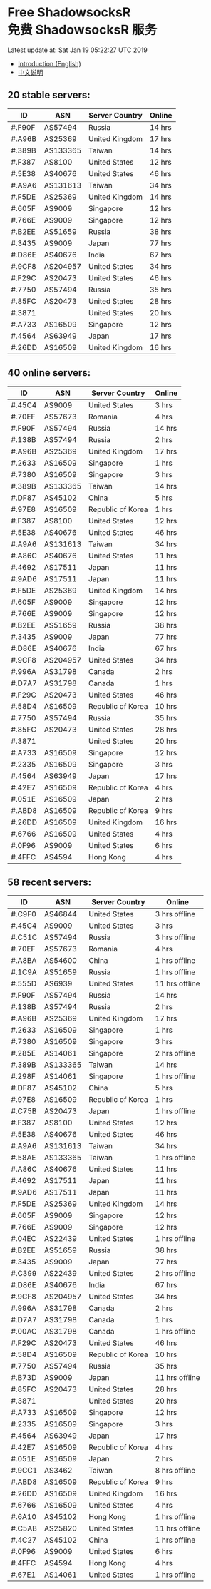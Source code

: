 # Free ShadowsocksR<br>免费 ShadowsocksR 服务

Latest update at: Sat Jan 19 05:22:27 UTC 2019

- [Introduction (English)](https://vision-network.readthedocs.io/en/latest/autossr/autossr.html)
- [中文说明](https://vision-network.readthedocs.io/zh_CN/latest/autossr/autossr.html)


## 20 stable servers:

| ID | ASN | Server Country | Online |
| ------ | ------ | ------ | ------ |
| #.F90F | AS57494 | Russia | 14 hrs |
| #.A96B | AS25369 | United Kingdom | 17 hrs |
| #.389B | AS133365 | Taiwan | 14 hrs |
| #.F387 | AS8100 | United States | 12 hrs |
| #.5E38 | AS40676 | United States | 46 hrs |
| #.A9A6 | AS131613 | Taiwan | 34 hrs |
| #.F5DE | AS25369 | United Kingdom | 14 hrs |
| #.605F | AS9009 | Singapore | 12 hrs |
| #.766E | AS9009 | Singapore | 12 hrs |
| #.B2EE | AS51659 | Russia | 38 hrs |
| #.3435 | AS9009 | Japan | 77 hrs |
| #.D86E | AS40676 | India | 67 hrs |
| #.9CF8 | AS204957 | United States | 34 hrs |
| #.F29C | AS20473 | United States | 46 hrs |
| #.7750 | AS57494 | Russia | 35 hrs |
| #.85FC | AS20473 | United States | 28 hrs |
| #.3871 |  | United States | 20 hrs |
| #.A733 | AS16509 | Singapore | 12 hrs |
| #.4564 | AS63949 | Japan | 17 hrs |
| #.26DD | AS16509 | United Kingdom | 16 hrs |

## 40 online servers:

| ID | ASN | Server Country | Online |
| ------ | ------ | ------ | ------ |
| #.45C4 | AS9009 | United States | 3 hrs |
| #.70EF | AS57673 | Romania | 4 hrs |
| #.F90F | AS57494 | Russia | 14 hrs |
| #.138B | AS57494 | Russia | 2 hrs |
| #.A96B | AS25369 | United Kingdom | 17 hrs |
| #.2633 | AS16509 | Singapore | 1 hrs |
| #.7380 | AS16509 | Singapore | 3 hrs |
| #.389B | AS133365 | Taiwan | 14 hrs |
| #.DF87 | AS45102 | China | 5 hrs |
| #.97E8 | AS16509 | Republic of Korea | 1 hrs |
| #.F387 | AS8100 | United States | 12 hrs |
| #.5E38 | AS40676 | United States | 46 hrs |
| #.A9A6 | AS131613 | Taiwan | 34 hrs |
| #.A86C | AS40676 | United States | 11 hrs |
| #.4692 | AS17511 | Japan | 11 hrs |
| #.9AD6 | AS17511 | Japan | 11 hrs |
| #.F5DE | AS25369 | United Kingdom | 14 hrs |
| #.605F | AS9009 | Singapore | 12 hrs |
| #.766E | AS9009 | Singapore | 12 hrs |
| #.B2EE | AS51659 | Russia | 38 hrs |
| #.3435 | AS9009 | Japan | 77 hrs |
| #.D86E | AS40676 | India | 67 hrs |
| #.9CF8 | AS204957 | United States | 34 hrs |
| #.996A | AS31798 | Canada | 2 hrs |
| #.D7A7 | AS31798 | Canada | 1 hrs |
| #.F29C | AS20473 | United States | 46 hrs |
| #.58D4 | AS16509 | Republic of Korea | 10 hrs |
| #.7750 | AS57494 | Russia | 35 hrs |
| #.85FC | AS20473 | United States | 28 hrs |
| #.3871 |  | United States | 20 hrs |
| #.A733 | AS16509 | Singapore | 12 hrs |
| #.2335 | AS16509 | Singapore | 3 hrs |
| #.4564 | AS63949 | Japan | 17 hrs |
| #.42E7 | AS16509 | Republic of Korea | 4 hrs |
| #.051E | AS16509 | Japan | 2 hrs |
| #.ABD8 | AS16509 | Republic of Korea | 9 hrs |
| #.26DD | AS16509 | United Kingdom | 16 hrs |
| #.6766 | AS16509 | United States | 4 hrs |
| #.0F96 | AS9009 | United States | 6 hrs |
| #.4FFC | AS4594 | Hong Kong | 4 hrs |

## 58 recent servers:

| ID | ASN | Server Country | Online |
| ------ | ------ | ------ | ------ |
| #.C9F0 | AS46844 | United States | 3 hrs offline |
| #.45C4 | AS9009 | United States | 3 hrs |
| #.C51C | AS57494 | Russia | 3 hrs offline |
| #.70EF | AS57673 | Romania | 4 hrs |
| #.A8BA | AS54600 | China | 1 hrs offline |
| #.1C9A | AS51659 | Russia | 1 hrs offline |
| #.555D | AS6939 | United States | 11 hrs offline |
| #.F90F | AS57494 | Russia | 14 hrs |
| #.138B | AS57494 | Russia | 2 hrs |
| #.A96B | AS25369 | United Kingdom | 17 hrs |
| #.2633 | AS16509 | Singapore | 1 hrs |
| #.7380 | AS16509 | Singapore | 3 hrs |
| #.285E | AS14061 | Singapore | 2 hrs offline |
| #.389B | AS133365 | Taiwan | 14 hrs |
| #.298F | AS14061 | Singapore | 1 hrs offline |
| #.DF87 | AS45102 | China | 5 hrs |
| #.97E8 | AS16509 | Republic of Korea | 1 hrs |
| #.C75B | AS20473 | Japan | 1 hrs offline |
| #.F387 | AS8100 | United States | 12 hrs |
| #.5E38 | AS40676 | United States | 46 hrs |
| #.A9A6 | AS131613 | Taiwan | 34 hrs |
| #.58AE | AS133365 | Taiwan | 1 hrs offline |
| #.A86C | AS40676 | United States | 11 hrs |
| #.4692 | AS17511 | Japan | 11 hrs |
| #.9AD6 | AS17511 | Japan | 11 hrs |
| #.F5DE | AS25369 | United Kingdom | 14 hrs |
| #.605F | AS9009 | Singapore | 12 hrs |
| #.766E | AS9009 | Singapore | 12 hrs |
| #.04EC | AS22439 | United States | 1 hrs offline |
| #.B2EE | AS51659 | Russia | 38 hrs |
| #.3435 | AS9009 | Japan | 77 hrs |
| #.C399 | AS22439 | United States | 2 hrs offline |
| #.D86E | AS40676 | India | 67 hrs |
| #.9CF8 | AS204957 | United States | 34 hrs |
| #.996A | AS31798 | Canada | 2 hrs |
| #.D7A7 | AS31798 | Canada | 1 hrs |
| #.00AC | AS31798 | Canada | 1 hrs offline |
| #.F29C | AS20473 | United States | 46 hrs |
| #.58D4 | AS16509 | Republic of Korea | 10 hrs |
| #.7750 | AS57494 | Russia | 35 hrs |
| #.B73D | AS9009 | Japan | 11 hrs offline |
| #.85FC | AS20473 | United States | 28 hrs |
| #.3871 |  | United States | 20 hrs |
| #.A733 | AS16509 | Singapore | 12 hrs |
| #.2335 | AS16509 | Singapore | 3 hrs |
| #.4564 | AS63949 | Japan | 17 hrs |
| #.42E7 | AS16509 | Republic of Korea | 4 hrs |
| #.051E | AS16509 | Japan | 2 hrs |
| #.9CC1 | AS3462 | Taiwan | 8 hrs offline |
| #.ABD8 | AS16509 | Republic of Korea | 9 hrs |
| #.26DD | AS16509 | United Kingdom | 16 hrs |
| #.6766 | AS16509 | United States | 4 hrs |
| #.6A10 | AS45102 | Hong Kong | 1 hrs offline |
| #.C5AB | AS25820 | United States | 11 hrs offline |
| #.4C27 | AS45102 | China | 1 hrs offline |
| #.0F96 | AS9009 | United States | 6 hrs |
| #.4FFC | AS4594 | Hong Kong | 4 hrs |
| #.67E1 | AS14061 | United States | 1 hrs offline |


